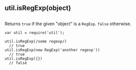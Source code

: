## util.isRegExp(object)

## 

Returns `true` if the given "object" is a `RegExp`. `false` otherwise.

    var util = require('util');
    
    util.isRegExp(/some regexp/)
      // true
    util.isRegExp(new RegExp('another regexp'))
      // true
    util.isRegExp({})
      // false
